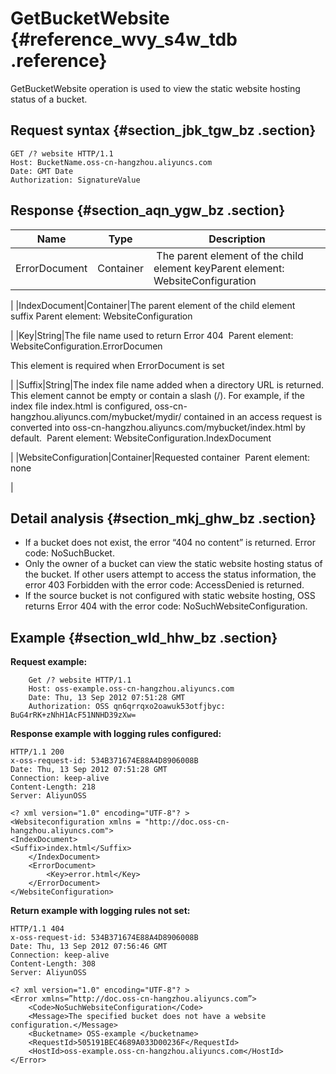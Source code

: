 # GetBucketWebsite {#reference_wvy_s4w_tdb .reference}

GetBucketWebsite operation is used to view the static website hosting status of a bucket.

## Request syntax {#section_jbk_tgw_bz .section}

```
GET /? website HTTP/1.1
Host: BucketName.oss-cn-hangzhou.aliyuncs.com
Date: GMT Date
Authorization: SignatureValue
```

## Response {#section_aqn_ygw_bz .section}

|Name|Type|Description|
|----|----|-----------|
|ErrorDocument|Container| The parent element of the child element keyParent element: WebsiteConfiguration

|
|IndexDocument|Container|The parent element of the child element suffix Parent element: WebsiteConfiguration

|
|Key|String|The file name used to return Error 404  Parent element: WebsiteConfiguration.ErrorDocumen

This element is required when ErrorDocument is set

|
|Suffix|String|The index file name added when a directory URL is returned. This element cannot be empty or contain a slash \(/\). For example, if the index file index.html is configured, oss-cn-hangzhou.aliyuncs.com/mybucket/mydir/ contained in an access request is converted into oss-cn-hangzhou.aliyuncs.com/mybucket/index.html by default.  Parent element: WebsiteConfiguration.IndexDocument

|
|WebsiteConfiguration|Container|Requested container  Parent element: none

|

## Detail analysis {#section_mkj_ghw_bz .section}

-   If a bucket does not exist, the error “404 no content” is returned. Error code: NoSuchBucket.
-   Only the owner of a bucket can view the static website hosting status of the bucket. If other users attempt to access the status information, the error 403 Forbidden with the error code: AccessDenied is returned.
-   If the source bucket is not configured with static website hosting, OSS returns Error 404 with the error code: NoSuchWebsiteConfiguration.

## Example {#section_wld_hhw_bz .section}

**Request example:**

```
    Get /? website HTTP/1.1
    Host: oss-example.oss-cn-hangzhou.aliyuncs.com   
    Date: Thu, 13 Sep 2012 07:51:28 GMT
    Authorization: OSS qn6qrrqxo2oawuk53otfjbyc: BuG4rRK+zNhH1AcF51NNHD39zXw=

```

**Response example with logging rules configured:**

```
HTTP/1.1 200
x-oss-request-id: 534B371674E88A4D8906008B
Date: Thu, 13 Sep 2012 07:51:28 GMT
Connection: keep-alive
Content-Length: 218  
Server: AliyunOSS

<? xml version="1.0" encoding="UTF-8"? >
<Websiteconfiguration xmlns = "http://doc.oss-cn-hangzhou.aliyuncs.com">
<IndexDocument>
<Suffix>index.html</Suffix>
    </IndexDocument>
    <ErrorDocument>
        <Key>error.html</Key>
    </ErrorDocument>
</WebsiteConfiguration>
```

**Return example with logging rules not set:**

```
HTTP/1.1 404 
x-oss-request-id: 534B371674E88A4D8906008B
Date: Thu, 13 Sep 2012 07:56:46 GMT
Connection: keep-alive
Content-Length: 308  
Server: AliyunOSS

<? xml version="1.0" encoding="UTF-8"? >
<Error xmlns=”http://doc.oss-cn-hangzhou.aliyuncs.com”>
    <Code>NoSuchWebsiteConfiguration</Code>
    <Message>The specified bucket does not have a website configuration.</Message>
    <Bucketname> OSS-example </bucketname>
    <RequestId>505191BEC4689A033D00236F</RequestId>
    <HostId>oss-example.oss-cn-hangzhou.aliyuncs.com</HostId>
</Error>
```

